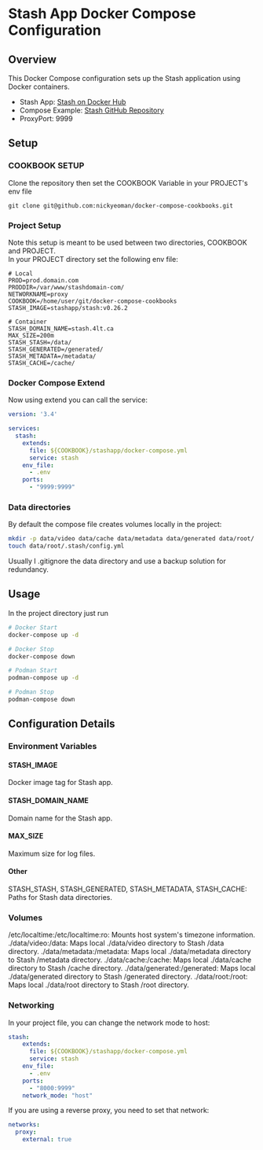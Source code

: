 # Stash App Docker Compose Configuration

## Overview
This Docker Compose configuration sets up the Stash application using Docker containers.

- Stash App: [Stash on Docker Hub](https://hub.docker.com/r/stashapp/stash)
- Compose Example: [Stash GitHub Repository](https://github.com/stashapp/stash/blob/develop/docker/production/docker-compose.yml)
- ProxyPort: 9999

## Setup

### COOKBOOK SETUP

Clone the repository then set the COOKBOOK Variable in your PROJECT's env file
```
git clone git@github.com:nickyeoman/docker-compose-cookbooks.git
```

### Project Setup

Note this setup is meant to be used between two directories, COOKBOOK and PROJECT.  
In your PROJECT directory set the following env file:

```text
# Local
PROD=prod.domain.com
PRODDIR=/var/www/stashdomain-com/
NETWORKNAME=proxy
COOKBOOK=/home/user/git/docker-compose-cookbooks
STASH_IMAGE=stashapp/stash:v0.26.2

# Container
STASH_DOMAIN_NAME=stash.4lt.ca
MAX_SIZE=200m
STASH_STASH=/data/
STASH_GENERATED=/generated/
STASH_METADATA=/metadata/
STASH_CACHE=/cache/
```

### Docker Compose Extend

Now using extend you can call the service:

```yaml
version: '3.4'

services:
  stash:
    extends:
      file: ${COOKBOOK}/stashapp/docker-compose.yml
      service: stash
    env_file:
      - .env
    ports:
      - "9999:9999"
```

### Data directories

By default the compose file creates volumes locally in the project:

```bash
mkdir -p data/video data/cache data/metadata data/generated data/root/.stash
touch data/root/.stash/config.yml
```

Usually I .gitignore the data directory and use a backup solution for redundancy.


## Usage

In the project directory just run

```bash
# Docker Start
docker-compose up -d

# Docker Stop 
docker-compose down

# Podman Start
podman-compose up -d

# Podman Stop 
podman-compose down
```

## Configuration Details

### Environment Variables

#### STASH_IMAGE

Docker image tag for Stash app.

#### STASH_DOMAIN_NAME

Domain name for the Stash app.

#### MAX_SIZE

Maximum size for log files.

#### Other

STASH_STASH, STASH_GENERATED, STASH_METADATA, STASH_CACHE: Paths for Stash data directories.

### Volumes

/etc/localtime:/etc/localtime:ro: Mounts host system's timezone information.
./data/video:/data: Maps local ./data/video directory to Stash /data directory.
./data/metadata:/metadata: Maps local ./data/metadata directory to Stash /metadata directory.
./data/cache:/cache: Maps local ./data/cache directory to Stash /cache directory.
./data/generated:/generated: Maps local ./data/generated directory to Stash /generated directory.
./data/root:/root: Maps local ./data/root directory to Stash /root directory.

### Networking

In  your project file, you can change the network mode to host:
```yaml
stash:
    extends:
      file: ${COOKBOOK}/stashapp/docker-compose.yml
      service: stash
    env_file:
      - .env
    ports:
      - "8000:9999"
    network_mode: "host"
```

If you are using a reverse proxy, you need to set that network:

```yaml
networks:
  proxy:
    external: true
```
